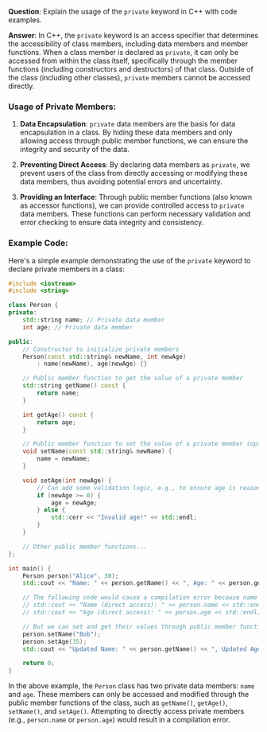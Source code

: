 **Question**:
Explain the usage of the `private` keyword in C++ with code examples.

**Answer**:
In C++, the `private` keyword is an access specifier that determines the accessibility of class members, including data members and member functions. When a class member is declared as `private`, it can only be accessed from within the class itself, specifically through the member functions (including constructors and destructors) of that class. Outside of the class (including other classes), `private` members cannot be accessed directly.

### Usage of Private Members:

1. **Data Encapsulation**: `private` data members are the basis for data encapsulation in a class. By hiding these data members and only allowing access through public member functions, we can ensure the integrity and security of the data.

2. **Preventing Direct Access**: By declaring data members as `private`, we prevent users of the class from directly accessing or modifying these data members, thus avoiding potential errors and uncertainty.

3. **Providing an Interface**: Through public member functions (also known as accessor functions), we can provide controlled access to `private` data members. These functions can perform necessary validation and error checking to ensure data integrity and consistency.

### Example Code:

Here's a simple example demonstrating the use of the `private` keyword to declare private members in a class:

```cpp
#include <iostream>
#include <string>

class Person {
private:
    std::string name; // Private data member
    int age; // Private data member

public:
    // Constructor to initialize private members
    Person(const std::string& newName, int newAge) 
        : name(newName), age(newAge) {}

    // Public member function to get the value of a private member
    std::string getName() const {
        return name;
    }

    int getAge() const {
        return age;
    }

    // Public member function to set the value of a private member (optional)
    void setName(const std::string& newName) {
        name = newName;
    }

    void setAge(int newAge) {
        // Can add some validation logic, e.g., to ensure age is reasonable
        if (newAge >= 0) {
            age = newAge;
        } else {
            std::cerr << "Invalid age!" << std::endl;
        }
    }

    // Other public member functions...
};

int main() {
    Person person("Alice", 30);
    std::cout << "Name: " << person.getName() << ", Age: " << person.getAge() << std::endl;

    // The following code would cause a compilation error because name and age are private
    // std::cout << "Name (direct access): " << person.name << std::endl; // Error
    // std::cout << "Age (direct access): " << person.age << std::endl; // Error

    // But we can set and get their values through public member functions
    person.setName("Bob");
    person.setAge(35);
    std::cout << "Updated Name: " << person.getName() << ", Updated Age: " << person.getAge() << std::endl;

    return 0;
}
```
In the above example, the `Person` class has two private data members: `name` and `age`. These members can only be accessed and modified through the public member functions of the class, such as `getName()`, `getAge()`, `setName()`, and `setAge()`. Attempting to directly access private members (e.g., `person.name` or `person.age`) would result in a compilation error.
